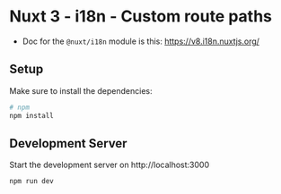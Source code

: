 # Nuxt 3 - i18n - Custom route paths

* Doc for the `@nuxt/i18n` module is this: https://v8.i18n.nuxtjs.org/

## Setup

Make sure to install the dependencies:

```bash
# npm
npm install
```

## Development Server

Start the development server on http://localhost:3000

```bash
npm run dev
```

